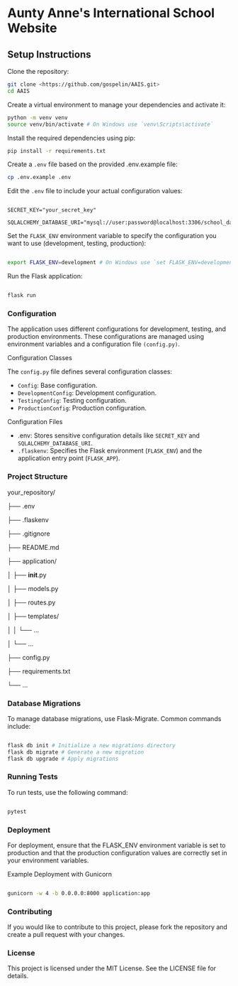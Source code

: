 # Aunty Anne's International School Website

## Setup Instructions

Clone the repository:

```bash
git clone <https://github.com/gospelin/AAIS.git>
cd AAIS
```

Create a virtual environment to manage your dependencies and activate it:

```bash
python -m venv venv
source venv/bin/activate # On Windows use `venv\Scripts\activate` 
```

Install the required dependencies using pip:

```bash
pip install -r requirements.txt
```

Create a `.env` file based on the provided .env.example file:

```bash
cp .env.example .env
```

Edit the `.env` file to include your actual configuration values:

```plaintext

SECRET_KEY="your_secret_key"
   SQLALCHEMY_DATABASE_URI="mysql://user:password@localhost:3306/school_database" 
```

Set the `FLASK_ENV` environment variable to specify the configuration you want to use (development, testing, production):

```bash

export FLASK_ENV=development # On Windows use `set FLASK_ENV=development` 
```

Run the Flask application:

```bash

flask run
```

### Configuration

The application uses different configurations for development, testing, and production environments. These configurations are managed using environment variables and a configuration file `(config.py)`.

Configuration Classes

The `config.py` file defines several configuration classes:

- `Config`: Base configuration.
- `DevelopmentConfig`: Development configuration.
- `TestingConfig`: Testing configuration.
- `ProductionConfig`: Production configuration.

Configuration Files

- .env: Stores sensitive configuration details like `SECRET_KEY` and `SQLALCHEMY_DATABASE_URI`.
- `.flaskenv`: Specifies the Flask environment (`FLASK_ENV`) and the application entry point (`FLASK_APP`).

### Project Structure

your_repository/

├── .env

├── .flaskenv

├── .gitignore

├── README.md

├── application/

│ ├── **init**.py

│ ├── models.py

│ ├── routes.py

│ ├── templates/

│ │ └── ...

│ └── ...

├── config.py

├── requirements.txt

└── ...

### Database Migrations

To manage database migrations, use Flask-Migrate. Common commands include:

```bash

flask db init # Initialize a new migrations directory
flask db migrate # Generate a new migration
flask db upgrade # Apply migrations
```

### Running Tests

To run tests, use the following command:

```bash

pytest
```

### Deployment

For deployment, ensure that the FLASK_ENV environment variable is set to production and that the production configuration values are correctly set in your environment variables.

Example Deployment with Gunicorn

```bash

gunicorn -w 4 -b 0.0.0.0:8000 application:app
```

### Contributing

If you would like to contribute to this project, please fork the repository and create a pull request with your changes.

### License

This project is licensed under the MIT License. See the LICENSE file for details.
